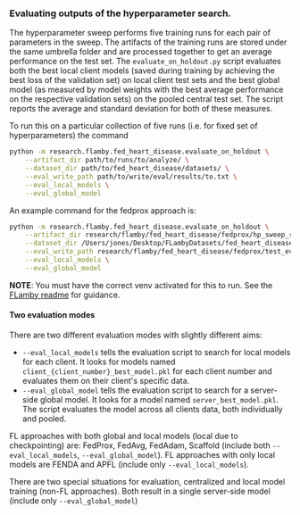 ### Evaluating outputs of the hyperparameter search.

The hyperparameter sweep performs five training runs for each pair of parameters in the sweep. The artifacts of the training runs are stored under the same umbrella folder and are processed together to get an average performance on the test set. The `evaluate_on_holdout.py` script evaluates both the best local client models (saved during training by achieving the best loss of the validation set) on local client test sets and the best global model (as measured by model weights with the best average performance on the respective validation sets) on the pooled central test set. The script reports the average and standard deviation for both of these measures.

To run this on a particular collection of five runs (i.e. for fixed set of hyperparameters) the command
``` bash
python -m research.flamby.fed_heart_disease.evaluate_on_holdout \
    --artifact_dir path/to/runs/to/analyze/ \
    --dataset_dir path/to/fed_heart_disease/datasets/ \
    --eval_write_path path/to/write/eval/results/to.txt \
    --eval_local_models \
    --eval_global_model
```

An example command for the fedprox approach is:
``` bash
python -m research.flamby.fed_heart_disease.evaluate_on_holdout \
    --artifact_dir research/flamby/fed_heart_disease/fedprox/hp_sweep_results/mu_0.01_lr_0.0001/ \
    --dataset_dir /Users/jones/Desktop/FLambyDatasets/fed_heart_disease/ \
    --eval_write_path research/flamby/fed_heart_disease/fedprox/test_eval_results.txt \
    --eval_local_models \
    --eval_global_model

```

__NOTE__: You must have the correct venv activated for this to run. See the [FLamby readme](/research/flamby/README.md) for guidance.


#### Two evaluation modes

There are two different evaluation modes with slightly different aims:
* `--eval_local_models` tells the evaluation script to search for local models for each client. It looks for models named `client_{client_number}_best_model.pkl` for each client number and evaluates them on their client's specific data.
* `--eval_global_model` tells the evaluation script to search for a server-side global model. It looks for a model named `server_best_model.pkl`. The script evaluates the model across all clients data, both individually and pooled.

FL approaches with both global and local models (local due to checkpointing) are: FedProx, FedAvg, FedAdam, Scaffold (include both `--eval_local_models`, `--eval_global_model`). FL approaches with only local models are FENDA and APFL (include only `--eval_local_models`).

There are two special situations for evaluation, centralized and local model training (non-FL approaches). Both result in a single server-side model (include only `--eval_global_model`)
